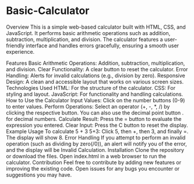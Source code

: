 # Basic-Calculator
Overview
This is a simple web-based calculator built with HTML, CSS, and JavaScript. It performs basic arithmetic operations such as addition, subtraction, multiplication, and division. The calculator features a user-friendly interface and handles errors gracefully, ensuring a smooth user experience.

Features
Basic Arithmetic Operations: Addition, subtraction, multiplication, and division.
Clear Functionality: A clear button to reset the calculator.
Error Handling: Alerts for invalid calculations (e.g., division by zero).
Responsive Design: A clean and accessible layout that works on various screen sizes.
Technologies Used
HTML: For the structure of the calculator.
CSS: For styling and layout.
JavaScript: For functionality and handling calculations.
How to Use the Calculator
Input Values: Click on the number buttons (0-9) to enter values.
Perform Operations:
Select an operator (+, -, *, /) by clicking the respective button.
You can also use the decimal point button . for decimal numbers.
Calculate Result: Press the = button to evaluate the expression you entered.
Clear Input: Press the C button to reset the display.
Example Usage
To calculate 
5
+
3
5+3:
Click 5, then +, then 3, and finally =.
The display will show 8.
Error Handling
If you attempt to perform an invalid operation (such as dividing by zero(/0)), an alert will notify you of the error, and the display will be Invalid Calculation.
Installation
Clone the repository or download the files.
Open index.html in a web browser to run the calculator.
Contribution
Feel free to contribute by adding new features or improving the existing code. Open issues for any bugs you encounter or suggestions you may have.
